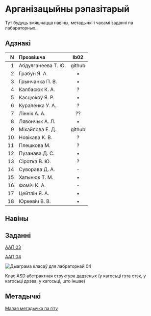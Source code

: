 # Арганізацыйны рэпазітарый

Тут будуць змяшчацца навіны, метадычкі і часамі заданні па лабараторных.

## Адзнакі


|N  |Прозвішча         |lb02|
|--:|:-----------------|:--:|
|  1|Абдулганеева Т. Ю.|github|
|  2|Грабун Я. А.      |• |
|  3|Грынчанка П. В.   |• |
|  4|Калбасюк К. А.    |? |
|  5|Касцюкоў Я. Р.    |• |
|  6|Кураленка У. А.   |? |
|  7|Ліннік А. А.      |??|
|  8|Лявончык А. Л.    |• |
|  9|Міхайлова Е. Д.   |github|
| 10|Новікава К. В.    |? |
| 11|Плешкова М.       |? |
| 12|Пузанава Д. С.    |• |
| 13|Сіротка В. Ю.     |? |
| 14|Суворава Д. А.    |- |
| 15|Хатынюк Т. М.     |• |
| 16|Фоміч К. А.       |- |
| 17|Цейтлін Я. А.     |• |
| 18|Юркевіч В. В.     |• |


## Навіны

## Заданні

[ААП 03](https://github.com/BSU2013gr04Lego/Workflow/releases/download/task03/OOPlb03.pdf)

[ААП 04](https://github.com/BSU2013gr04Lego/Workflow/releases/download/OOP04/OOPlb04.pdf)

![Дыаграма класаў для лабраторнай 04](https://raw.githubusercontent.com/BSU2013gr04Lego/Workflow/master/pimplNVI.png)

Клас ASD абстрактная структура дадзеных (у кагосьці гэта стэк, у кагосьці дрэва, у кагосьці, што іншае)

## Метадычкі
[Малая метадычка па гіту](https://github.com/BSU2013gr4Lego/Example/releases/download/gitPdf/AboutGit.pdf)

